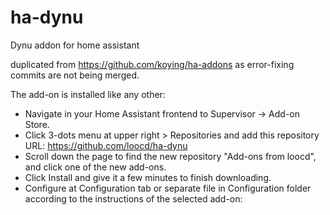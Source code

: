# ha-dynu
Dynu addon for home assistant

duplicated from https://github.com/koying/ha-addons as error-fixing commits are not being merged.


The add-on is installed like any other:

- Navigate in your Home Assistant frontend to Supervisor -> Add-on Store.
- Click 3-dots menu at upper right > Repositories and add this repository URL: https://github.com/loocd/ha-dynu
- Scroll down the page to find the new repository "Add-ons from loocd", and click one of the new add-ons.
- Click Install and give it a few minutes to finish downloading.
- Configure at Configuration tab or separate file in Configuration folder according to the instructions of the selected add-on:
